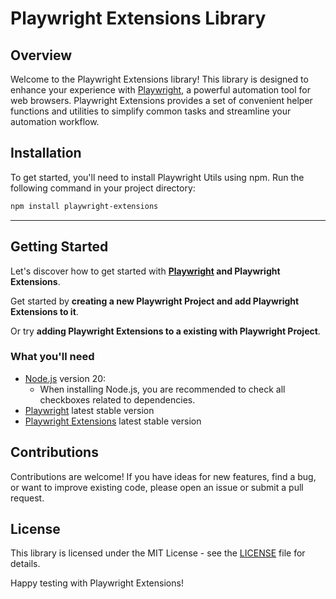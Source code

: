 # Playwright Extensions Library

## Overview

Welcome to the Playwright Extensions library! This library is designed to enhance your experience with [Playwright](https://playwright.dev/), a powerful automation tool for web browsers. Playwright Extensions provides a set of convenient helper functions and utilities to simplify common tasks and streamline your automation workflow.

## Installation

To get started, you'll need to install Playwright Utils using npm. Run the following command in your project directory:

```bash
npm install playwright-extensions
```
********
## Getting Started

Let's discover how to get started with **[Playwright](https://playwright.dev/) and Playwright Extensions**.

Get started by **creating a new Playwright Project and add Playwright Extensions to it**.

Or try **adding Playwright Extensions to a existing with Playwright Project**.

### What you'll need

- [Node.js](https://nodejs.org/en/download/) version 20:
  - When installing Node.js, you are recommended to check all checkboxes related to dependencies.
- [Playwright](https://playwright.dev/) latest stable version
- [Playwright Extensions](https://www.npmjs.com/package/playwright-extensions) latest stable version

## Contributions

Contributions are welcome! If you have ideas for new features, find a bug, or want to improve existing code, please open an issue or submit a pull request.

## License

This library is licensed under the MIT License - see the [LICENSE](LICENSE) file for details.

Happy testing with Playwright Extensions!
